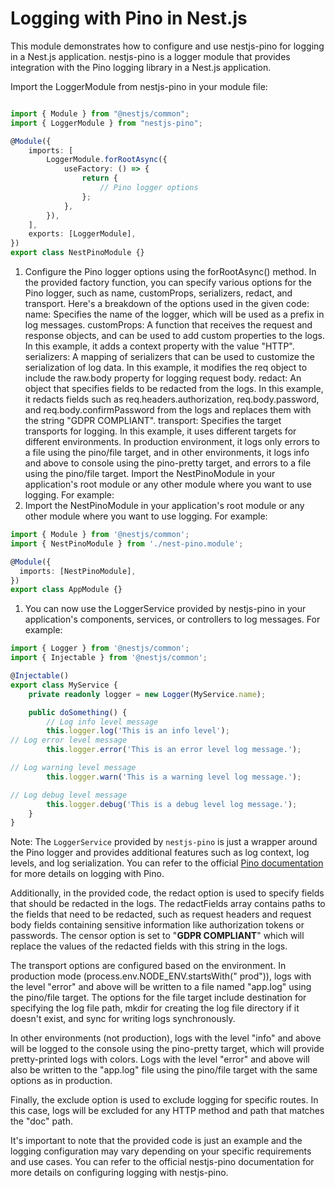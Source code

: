 # Logging with Pino in Nest.js

This module demonstrates how to configure and use nestjs-pino for logging in a Nest.js application. nestjs-pino is a
logger module that provides integration with the Pino logging library in a Nest.js application.

Import the LoggerModule from nestjs-pino in your module file:

```ts

import { Module } from "@nestjs/common";
import { LoggerModule } from "nestjs-pino";

@Module({
	imports: [
		LoggerModule.forRootAsync({
			useFactory: () => {
				return {
					// Pino logger options
				};
			},
		}),
	],
	exports: [LoggerModule],
})
export class NestPinoModule {}

```

1. Configure the Pino logger options using the forRootAsync() method. In the provided factory function, you can specify
   various options for the Pino logger, such as name, customProps, serializers, redact, and transport. Here's a
   breakdown of the options used in the given code:
   name: Specifies the name of the logger, which will be used as a prefix in log messages.
   customProps: A function that receives the request and response objects, and can be used to add custom properties to
   the logs. In this example, it adds a context property with the value "HTTP".
   serializers: A mapping of serializers that can be used to customize the serialization of log data. In this example,
   it modifies the req object to include the raw.body property for logging request body.
   redact: An object that specifies fields to be redacted from the logs. In this example, it redacts fields such as
   req.headers.authorization, req.body.password, and req.body.confirmPassword from the logs and replaces them with the
   string "GDPR COMPLIANT".
   transport: Specifies the target transports for logging. In this example, it uses different targets for different
   environments. In production environment, it logs only errors to a file using the pino/file target, and in other
   environments, it logs info and above to console using the pino-pretty target, and errors to a file using the
   pino/file target.
   Import the NestPinoModule in your application's root module or any other module where you want to use logging. For
   example:
2. Import the NestPinoModule in your application's root module or any other module where you want to use logging. For
   example:

```ts
import { Module } from '@nestjs/common';
import { NestPinoModule } from './nest-pino.module';

@Module({
  imports: [NestPinoModule],
})
export class AppModule {}


```

1. You can now use the LoggerService provided by nestjs-pino in your application's components, services, or controllers
   to log messages. For example:

```ts
import { Logger } from '@nestjs/common';
import { Injectable } from '@nestjs/common';

@Injectable()
export class MyService {
    private readonly logger = new Logger(MyService.name);

    public doSomething() {
        // Log info level message
        this.logger.log('This is an info level');
// Log error level message
        this.logger.error('This is an error level log message.');

// Log warning level message
        this.logger.warn('This is a warning level log message.');

// Log debug level message
        this.logger.debug('This is a debug level log message.');
    }
}


```

Note: The `LoggerService` provided by `nestjs-pino` is just a wrapper around the Pino logger and provides additional
features such as log context, log levels, and log serialization. You can refer to the
official [Pino documentation](https://github.com/pinojs/pino) for more details on logging with Pino.

Additionally, in the provided code, the redact option is used to specify fields that should be redacted in the logs. The
redactFields array contains paths to the fields that need to be redacted, such as request headers and request body
fields containing sensitive information like authorization tokens or passwords. The censor option is set to "**GDPR
COMPLIANT**" which will replace the values of the redacted fields with this string in the logs.

The transport options are configured based on the environment. In production mode (process.env.NODE_ENV.startsWith("
prod")), logs with the level "error" and above will be written to a file named "app.log" using the pino/file target. The
options for the file target include destination for specifying the log file path, mkdir for creating the log file
directory if it doesn't exist, and sync for writing logs synchronously.

In other environments (not production), logs with the level "info" and above will be logged to the console using the
pino-pretty target, which will provide pretty-printed logs with colors. Logs with the level "error" and above will also
be written to the "app.log" file using the pino/file target with the same options as in production.

Finally, the exclude option is used to exclude logging for specific routes. In this case, logs will be excluded for any
HTTP method and path that matches the "doc" path.

It's important to note that the provided code is just an example and the logging configuration may vary depending on
your specific requirements and use cases. You can refer to the official nestjs-pino documentation for more details on
configuring logging with nestjs-pino.
